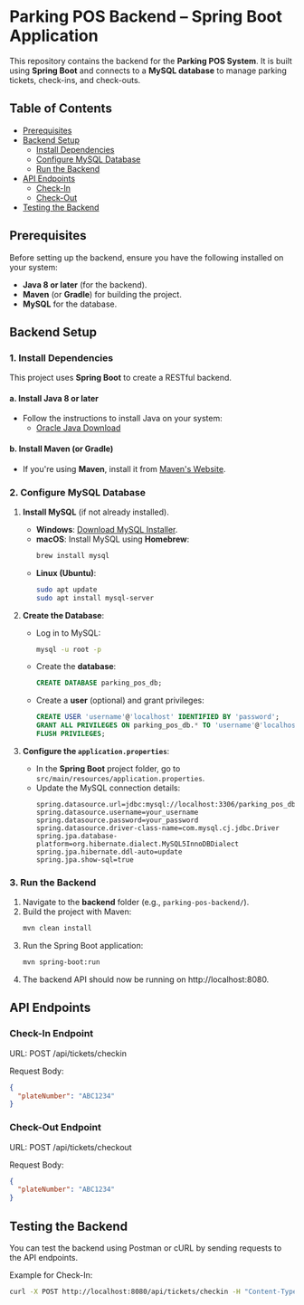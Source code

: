 # Parking POS Backend – Spring Boot Application

This repository contains the backend for the **Parking POS System**. It is built using **Spring Boot** and connects to a **MySQL database** to manage parking tickets, check-ins, and check-outs.

## Table of Contents
- [Prerequisites](#prerequisites)
- [Backend Setup](#backend-setup)
  - [Install Dependencies](#install-dependencies)
  - [Configure MySQL Database](#configure-mysql-database)
  - [Run the Backend](#run-the-backend)
- [API Endpoints](#api-endpoints)
  - [Check-In](#check-in)
  - [Check-Out](#check-out)
- [Testing the Backend](#testing-the-backend)

## Prerequisites

Before setting up the backend, ensure you have the following installed on your system:
- **Java 8 or later** (for the backend).
- **Maven** (or **Gradle**) for building the project.
- **MySQL** for the database.

## Backend Setup

### 1. Install Dependencies
This project uses **Spring Boot** to create a RESTful backend.

#### a. **Install Java 8 or later**
- Follow the instructions to install Java on your system:  
  - [Oracle Java Download](https://www.oracle.com/java/technologies/javase-jdk8-downloads.html)
  
#### b. **Install Maven (or Gradle)**
- If you're using **Maven**, install it from [Maven's Website](https://maven.apache.org/install.html).

### 2. Configure MySQL Database
1. **Install MySQL** (if not already installed).
   - **Windows**: [Download MySQL Installer](https://dev.mysql.com/downloads/installer/).
   - **macOS**: Install MySQL using **Homebrew**: 
     ```bash
     brew install mysql
     ```
   - **Linux (Ubuntu)**:
     ```bash
     sudo apt update
     sudo apt install mysql-server
     ```

2. **Create the Database**:
   - Log in to MySQL:
     ```bash
     mysql -u root -p
     ```
   - Create the **database**:
     ```sql
     CREATE DATABASE parking_pos_db;
     ```
   - Create a **user** (optional) and grant privileges:
     ```sql
     CREATE USER 'username'@'localhost' IDENTIFIED BY 'password';
     GRANT ALL PRIVILEGES ON parking_pos_db.* TO 'username'@'localhost';
     FLUSH PRIVILEGES;
     ```

3. **Configure the `application.properties`**:
   - In the **Spring Boot** project folder, go to `src/main/resources/application.properties`.
   - Update the MySQL connection details:
     ```properties
     spring.datasource.url=jdbc:mysql://localhost:3306/parking_pos_db
     spring.datasource.username=your_username
     spring.datasource.password=your_password
     spring.datasource.driver-class-name=com.mysql.cj.jdbc.Driver
     spring.jpa.database-platform=org.hibernate.dialect.MySQL5InnoDBDialect
     spring.jpa.hibernate.ddl-auto=update
     spring.jpa.show-sql=true
     ```

### 3. Run the Backend
1. Navigate to the **backend** folder (e.g., `parking-pos-backend/`).
2. Build the project with Maven:
   ```bash
   mvn clean install
   ```
3. Run the Spring Boot application:
    ```bash
    mvn spring-boot:run
    ```
4. The backend API should now be running on http://localhost:8080.

## API Endpoints
### Check-In Endpoint
URL: POST /api/tickets/checkin

Request Body:
```json
{
  "plateNumber": "ABC1234"
}
```

### Check-Out Endpoint
URL: POST /api/tickets/checkout

Request Body:
```json
{
  "plateNumber": "ABC1234"
}
```

## Testing the Backend
You can test the backend using Postman or cURL by sending requests to the API endpoints.

Example for Check-In:

``` bash
curl -X POST http://localhost:8080/api/tickets/checkin -H "Content-Type: application/json" -d '{"plateNumber":"ABC1234"}'
```